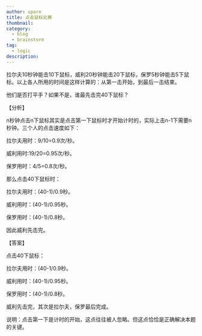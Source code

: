 ```yaml
---
author: upare
title: 点击鼠标比赛
thumbnail:
category:
  - blog
  - brainstorm
tag:
  - logic
description: 
---
```

拉尔夫10秒钟能击10下鼠标，威利20秒钟能击20下鼠标，保罗5秒钟能击5下鼠标。以上各人所用的时间是这样计算的：从第一击开始，到最后一击结束。

他们是否打平手？如果不是，谁最先击完40下鼠标？

【分析】

n秒钟点击n下鼠标其实是点击第一下鼠标时才开始计时的，实际上击n-1下需要n秒钟。三个人的点击速度如下：

拉尔夫用时：9/10=0.9次/秒。

威利用时:19/20=0.95次/秒。

保罗用时：4/5=0.8次/秒。

那么点击40下鼠标时：

拉尔夫用时：(40-1)/0.9秒。

威利用时：(40-1)/0.95秒。

保罗用时：(40-1)/0.8秒。

因此威利先击完。

【答案】

点击40下鼠标：

拉尔夫用时：(40-1/0.9秒。

威利用时：(40-1)/0.95秒。

保罗用时：(40-1)/0.8秒。

威利先击完，其次是拉尔夫，保罗最后完成。

说明：点击第一下是计时的开始，这点往往被人忽略。但这点恰恰是正确解决本题的关键。
